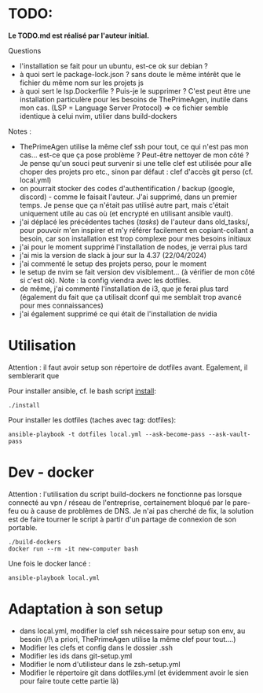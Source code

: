# TODO:
**Le TODO.md est réalisé par l'auteur initial.**

Questions 
- l'installation se fait pour un ubuntu, est-ce ok sur debian ?
- à quoi sert le package-lock.json ? sans doute le même intérêt que le fichier du même nom sur les projets js
- à quoi sert le lsp.Dockerfile ? Puis-je le supprimer ? C'est peut être une installation particulère pour les besoins de ThePrimeAgen, inutile dans mon cas. (LSP = Language Server Protocol) => ce fichier semble identique à celui nvim, utilier dans build-dockers

Notes : 
- ThePrimeAgen utilise la même clef ssh pour tout, ce qui n'est pas mon cas... est-ce que ça pose problème ? Peut-être nettoyer de mon côté ? Je pense qu'un souci peut survenir si une telle clef est utilisée pour alle choper des projets pro etc., sinon par défaut : clef d'accès git perso (cf. local.yml)
- on pourrait stocker des codes d'authentification / backup (google, discord) - comme le faisait l'auteur. J'ai supprimé, dans un premier temps. Je pense que ça n'était pas utilisé autre part, mais c'était uniquement utile au cas où (et encrypté en utilisant ansible vault).
- j'ai déplacé les précédentes taches (*tasks*) de l'auteur dans old_tasks/, pour pouvoir m'en inspirer et m'y référer facilement en copiant-collant a besoin, car son installation est trop complexe pour mes besoins initiaux
- j'ai pour le moment supprimé l'installation de nodes, je verrai plus tard
- j'ai mis la version de slack à jour sur la 4.37 (22/04/2024)
- j'ai commenté le setup des projets perso, pour le moment
- le setup de nvim se fait version dev visiblement... (à vérifier de mon côté si c'est ok). Note : la config viendra avec les dotfiles. 
- de même, j'ai commenté l'installation de i3, que je ferai plus tard (également du fait que ça utilisait dconf qui me semblait trop avancé pour mes connaissances)
- j'ai également supprimé ce qui était de l'installation de nvidia

# Utilisation
Attention : il faut avoir setup son répertoire de dotfiles avant.
Egalement, il semblerarit que

Pour installer ansible, cf. le bash script [install](install):
```shell
./install
```

Pour installer les dotfiles (taches avec tag: dotfiles):
```shell
ansible-playbook -t dotfiles local.yml --ask-become-pass --ask-vault-pass
```

# Dev - docker
Attention : l'utilisation du script build-dockers ne fonctionne pas lorsque connecté au vpn / réseau de l'entreprise, certainement bloqué par le pare-feu ou à cause de problèmes de DNS.
Je n'ai pas cherché de fix, la solution est de faire tourner le script à partir d'un partage de connexion de son portable. 

```shell
./build-dockers
docker run --rm -it new-computer bash 
```
Une fois le docker lancé :
```shell
ansible-playbook local.yml
```

# Adaptation à son setup
- dans local.yml, modifier la clef ssh nécessaire pour setup son env, au besoin (/!\ a priori, ThePrimeAgen utilise la même clef pour tout....) 
- Modifier les clefs et config dans le dossier .ssh
- Modifier les ids dans git-setup.yml
- Modifier le nom d'utilisteur dans le zsh-setup.yml
- Modifier le répertoire git dans dotfiles.yml (et évidemment avoir le sien pour faire toute cette partie là)
